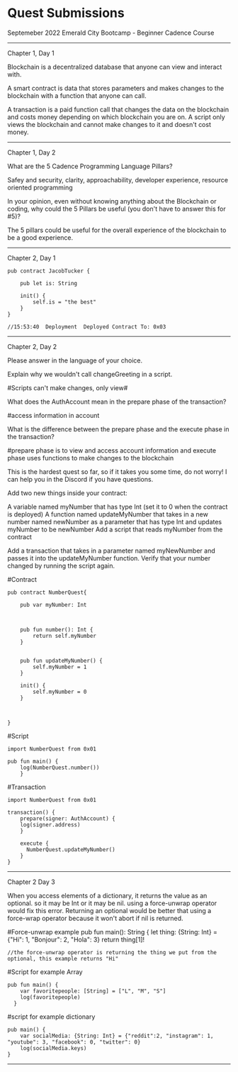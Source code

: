 # Quest Submissions

Septemeber 2022 Emerald City Bootcamp - Beginner Cadence Course

----------

Chapter 1, Day 1


Blockchain is a decentralized database that anyone can view and interact with. 

A smart contract is data that stores parameters and makes changes to the blockchain with a function that anyone can call. 

A transaction is a paid function call that changes the data on the blockchain and costs money depending on which blockchain you are on.
A script only views the blockchain and cannot make changes to it and doesn't cost money. 

----------

Chapter 1, Day 2

What are the 5 Cadence Programming Language Pillars?

Safey and security, clarity, approachability, developer experience, resource oriented programming

In your opinion, even without knowing anything about the Blockchain or coding, why could the 5 Pillars be useful (you don't have to answer this for #5)?

The 5 pillars could be useful for the overall experience of the blockchain to be a good experience. 


-----

Chapter 2, Day 1 

```cadence
pub contract JacobTucker {

    pub let is: String

    init() {
        self.is = "the best"
    }
}

//15:53:40  Deployment  Deployed Contract To: 0x03
```

-----

Chapter 2, Day 2

Please answer in the language of your choice.

Explain why we wouldn't call changeGreeting in a script.

#Scripts can't make changes, only view#

What does the AuthAccount mean in the prepare phase of the transaction?

#access information in account

What is the difference between the prepare phase and the execute phase in the transaction?

#prepare phase is to view and access account information and execute phase uses functions to make changes to the blockchain

This is the hardest quest so far, so if it takes you some time, do not worry! I can help you in the Discord if you have questions.

Add two new things inside your contract:

A variable named myNumber that has type Int (set it to 0 when the contract is deployed)
A function named updateMyNumber that takes in a new number named newNumber as a parameter that has type Int and updates myNumber to be newNumber
Add a script that reads myNumber from the contract

Add a transaction that takes in a parameter named myNewNumber and passes it into the updateMyNumber function. Verify that your number changed by running the script again.

#Contract

```cadence
pub contract NumberQuest{

    pub var myNumber: Int



    pub fun number(): Int {
        return self.myNumber
    }


    pub fun updateMyNumber() {
        self.myNumber = 1
    }

    init() {
        self.myNumber = 0
    }

   

}
```

#Script

```cadence
import NumberQuest from 0x01

pub fun main() {
    log(NumberQuest.number())
    }
```

#Transaction

```cadence
import NumberQuest from 0x01

transaction() {
    prepare(signer: AuthAccount) {
    log(signer.address)
    }

    execute {
      NumberQuest.updateMyNumber()
    }
}
```
-----------------

Chapter 2 Day 3

When you access elements of a dictionary, it returns the value as an optional. so it may be Int or it may be nil. using a force-unwrap operator would fix this error. Returning an optional would be better that using a force-wrap operator because it won't abort if nil is returned. 

#Force-unwrap example
pub fun main(): String {
    let thing: {String: Int} = {"Hi": 1, "Bonjour": 2, "Hola": 3}
    return thing[1]!
    
    //the force-unwrap operator is returning the thing we put from the optional, this example returns "Hi"
    
#Script for example Array
```cadence
pub fun main() {
    var favoritepeople: [String] = ["L", "M", "S"]
    log(favoritepeople)
  }
```
#script for example dictionary 
```cadence
pub main() {
    var socialMedia: {String: Int} = {"reddit":2, "instagram": 1, "youtube": 3, "facebook": 0, "twitter": 0}
    log(socialMedia.keys)
}
```
    
    
---------------------

  
